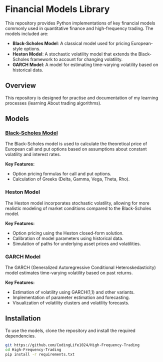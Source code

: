# Financial Models Library

This repository provides Python implementations of key financial models commonly used in quantitative finance and high-frequency trading. The models included are:

- **Black-Scholes Model**: A classical model used for pricing European-style options.
- **Heston Model**: A stochastic volatility model that extends the Black-Scholes framework to account for changing volatility.
- **GARCH Model**: A model for estimating time-varying volatility based on historical data.

## Overview

This repository is designed for practise and documentation of my learning processes (learning About trading algorithms).

## Models

### [Black-Scholes Model](https://github.com/CodingLife1024/High-Frequency-Trading/tree/master/Black%20Scholes%20Model)

The Black-Scholes model is used to calculate the theoretical price of European call and put options based on assumptions about constant volatility and interest rates.

**Key Features:**
- Option pricing formulas for call and put options.
- Calculation of Greeks (Delta, Gamma, Vega, Theta, Rho).

### Heston Model

The Heston model incorporates stochastic volatility, allowing for more realistic modeling of market conditions compared to the Black-Scholes model.

**Key Features:**
- Option pricing using the Heston closed-form solution.
- Calibration of model parameters using historical data.
- Simulation of paths for underlying asset prices and volatilities.

### GARCH Model

The GARCH (Generalized Autoregressive Conditional Heteroskedasticity) model estimates time-varying volatility based on past returns.

**Key Features:**
- Estimation of volatility using GARCH(1,1) and other variants.
- Implementation of parameter estimation and forecasting.
- Visualization of volatility clusters and volatility forecasts.

## Installation

To use the models, clone the repository and install the required dependencies.

```bash
git https://github.com/CodingLife1024/High-Frequency-Trading
cd High-Frequency-Trading
pip install -r requirements.txt
```
